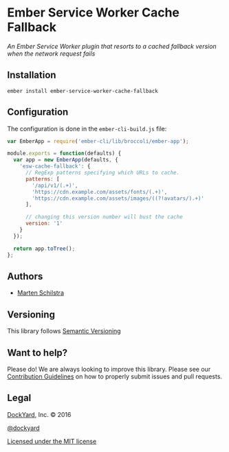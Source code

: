 # Ember Service Worker Cache Fallback

_An Ember Service Worker plugin that resorts to a cached fallback version when
the network request fails_

## Installation

```
ember install ember-service-worker-cache-fallback
```

## Configuration

The configuration is done in the `ember-cli-build.js` file:

```js
var EmberApp = require('ember-cli/lib/broccoli/ember-app');

module.exports = function(defaults) {
  var app = new EmberApp(defaults, {
    'esw-cache-fallback': {
      // RegExp patterns specifying which URLs to cache.
      patterns: [
        '/api/v1/(.+)',
        'https://cdn.example.com/assets/fonts/(.+)',
        'https://cdn.example.com/assets/images/((?!avatars/).+)'
      ],

      // changing this version number will bust the cache
      version: '1'
    }
  });

  return app.toTree();
};
```

## Authors

* [Marten Schilstra](http://twitter.com/martndemus)

## Versioning

This library follows [Semantic Versioning](http://semver.org)

## Want to help?

Please do! We are always looking to improve this library. Please see our
[Contribution Guidelines](https://github.com/dockyard/ember-service-worker-cache-fallback/blob/master/CONTRIBUTING.md)
on how to properly submit issues and pull requests.

## Legal

[DockYard](http://dockyard.com/), Inc. &copy; 2016

[@dockyard](http://twitter.com/dockyard)

[Licensed under the MIT license](http://www.opensource.org/licenses/mit-license.php)
